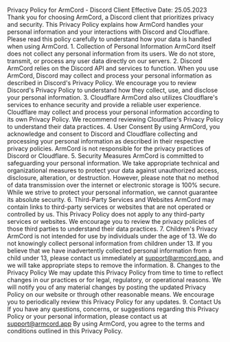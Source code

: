 Privacy Policy for ArmCord - Discord Client Effective Date: 25.05.2023 Thank you for choosing ArmCord, a Discord client that prioritizes privacy and security. This Privacy Policy explains how ArmCord handles your personal information and your interactions with Discord and Cloudflare. Please read this policy carefully to understand how your data is handled when using ArmCord. 1. Collection of Personal Information ArmCord itself does not collect any personal information from its users. We do not store, transmit, or process any user data directly on our servers. 2. Discord ArmCord relies on the Discord API and services to function. When you use ArmCord, Discord may collect and process your personal information as described in Discord's Privacy Policy. We encourage you to review Discord's Privacy Policy to understand how they collect, use, and disclose your personal information. 3. Cloudflare ArmCord also utilizes Cloudflare's services to enhance security and provide a reliable user experience. Cloudflare may collect and process your personal information according to its own Privacy Policy. We recommend reviewing Cloudflare's Privacy Policy to understand their data practices. 4. User Consent By using ArmCord, you acknowledge and consent to Discord and Cloudflare collecting and processing your personal information as described in their respective privacy policies. ArmCord is not responsible for the privacy practices of Discord or Cloudflare. 5. Security Measures ArmCord is committed to safeguarding your personal information. We take appropriate technical and organizational measures to protect your data against unauthorized access, disclosure, alteration, or destruction. However, please note that no method of data transmission over the internet or electronic storage is 100% secure. While we strive to protect your personal information, we cannot guarantee its absolute security. 6. Third-Party Services and Websites ArmCord may contain links to third-party services or websites that are not operated or controlled by us. This Privacy Policy does not apply to any third-party services or websites. We encourage you to review the privacy policies of those third parties to understand their data practices. 7. Children's Privacy ArmCord is not intended for use by individuals under the age of 13. We do not knowingly collect personal information from children under 13. If you believe that we have inadvertently collected personal information from a child under 13, please contact us immediately at support@armcord.app, and we will take appropriate steps to remove the information. 8. Changes to the Privacy Policy We may update this Privacy Policy from time to time to reflect changes in our practices or for legal, regulatory, or operational reasons. We will notify you of any material changes by posting the updated Privacy Policy on our website or through other reasonable means. We encourage you to periodically review this Privacy Policy for any updates. 9. Contact Us If you have any questions, concerns, or suggestions regarding this Privacy Policy or your personal information, please contact us at support@armcord.app By using ArmCord, you agree to the terms and conditions outlined in this Privacy Policy.
